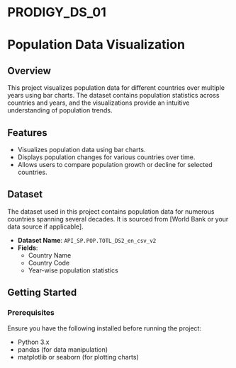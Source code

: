 # PRODIGY_DS_01

# Population Data Visualization

## Overview

This project visualizes population data for different countries over multiple years using bar charts. The dataset contains population statistics across countries and years, and the visualizations provide an intuitive understanding of population trends.

## Features

- Visualizes population data using bar charts.
- Displays population changes for various countries over time.
- Allows users to compare population growth or decline for selected countries.

## Dataset

The dataset used in this project contains population data for numerous countries spanning several decades. It is sourced from [World Bank or your data source if applicable].

- **Dataset Name**: `API_SP.POP.TOTL_DS2_en_csv_v2`
- **Fields**:
  - Country Name
  - Country Code
  - Year-wise population statistics

## Getting Started

### Prerequisites

Ensure you have the following installed before running the project:

- Python 3.x
- pandas (for data manipulation)
- matplotlib or seaborn (for plotting charts)
